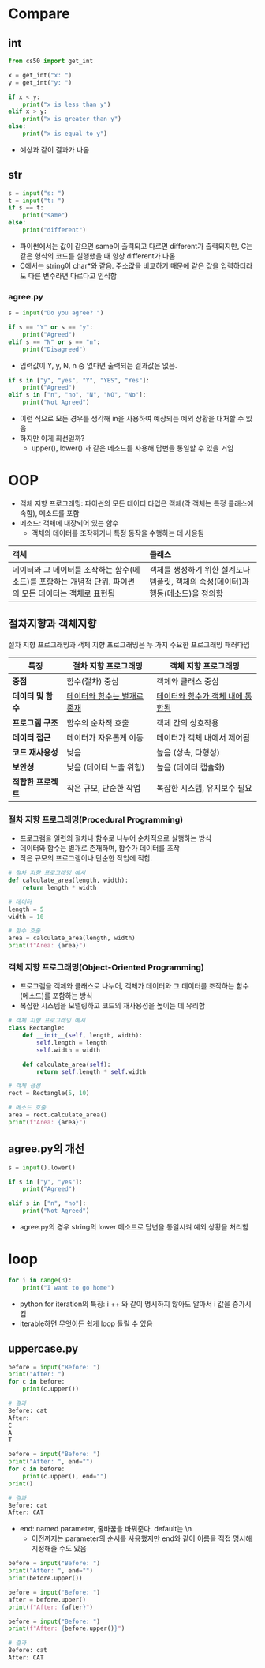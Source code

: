 # Compare

## int

```python
from cs50 import get_int

x = get_int("x: ")
y = get_int("y: ")

if x < y:
    print("x is less than y")
elif x > y:
    print("x is greater than y")
else:
    print("x is equal to y")

```

- 예상과 같이 결과가 나옴

## str

```python
s = input("s: ")
t = input("t: ")
if s == t:
    print("same")
else:
    print("different")
```

- 파이썬에서는 값이 같으면 same이 출력되고 다르면 different가 출력되지만, C는 같은 형식의 코드를 실행했을 때 항상 different가 나옴
- C에서는 string이 char\*와 같음. 주소값을 비교하기 때문에 같은 값을 입력하더라도 다른 변수라면 다르다고 인식함

### agree.py

```python
s = input("Do you agree? ")

if s == "Y" or s == "y":
    print("Agreed")
elif s == "N" or s == "n":
    print("Disagreed")
```

- 입력값이 Y, y, N, n 중 없다면 출력되는 결과값은 없음.

```python
if s in ["y", "yes", "Y", "YES", "Yes"]:
    print("Agreed")
elif s in ["n", "no", "N", "NO", "No"]:
    print("Not Agreed")
```

- 이런 식으로 모든 경우를 생각해 in을 사용하여 예상되는 예외 상황을 대처할 수 있음
- 하지만 이게 최선일까?
  - upper(), lower() 과 같은 메소드를 사용해 답변을 통일할 수 있을 거임

# OOP

- 객체 지향 프로그래밍: 파이썬의 모든 데이터 타입은 객체(각 객체는 특정 클래스에 속함), 메소드를 포함
- 메소드: 객체에 내장되어 있는 함수
  - 객체의 데이터를 조작하거나 특정 동작을 수행하는 데 사용됨

| 객체                                                                                                    | 클래스                                                                            |
| :------------------------------------------------------------------------------------------------------ | :-------------------------------------------------------------------------------- |
| 데이터와 그 데이터를 조작하는 함수(메소드)를 포함하는 개념적 단위. 파이썬의 모든 데이터는 객체로 표현됨 | 객체를 생성하기 위한 설계도나 템플릿, 객체의 속성(데이터)과 행동(메소드)을 정의함 |

## 절차지향과 객체지향

절차 지향 프로그래밍과 객체 지향 프로그래밍은 두 가지 주요한 프로그래밍 패러다임

| **특징**            | **절차 지향 프로그래밍**                                                   | **객체 지향 프로그래밍**                                                             |
| ------------------- | -------------------------------------------------------------------------- | ------------------------------------------------------------------------------------ |
| **중점**            | 함수(절차) 중심                                                            | 객체와 클래스 중심                                                                   |
| **데이터 및 함수**  | [데이터와 함수는 별개로 존재](#절차-지향-프로그래밍procedural-programming) | [데이터와 함수가 객체 내에 통합됨](#객체-지향-프로그래밍object-oriented-programming) |
| **프로그램 구조**   | 함수의 순차적 호출                                                         | 객체 간의 상호작용                                                                   |
| **데이터 접근**     | 데이터가 자유롭게 이동                                                     | 데이터가 객체 내에서 제어됨                                                          |
| **코드 재사용성**   | 낮음                                                                       | 높음 (상속, 다형성)                                                                  |
| **보안성**          | 낮음 (데이터 노출 위험)                                                    | 높음 (데이터 캡슐화)                                                                 |
| **적합한 프로젝트** | 작은 규모, 단순한 작업                                                     | 복잡한 시스템, 유지보수 필요                                                         |

### **절차 지향 프로그래밍(Procedural Programming)**

- 프로그램을 일련의 절차나 함수로 나누어 순차적으로 실행하는 방식
- 데이터와 함수는 별개로 존재하며, 함수가 데이터를 조작
- 작은 규모의 프로그램이나 단순한 작업에 적합.

```python
# 절차 지향 프로그래밍 예시
def calculate_area(length, width):
    return length * width

# 데이터
length = 5
width = 10

# 함수 호출
area = calculate_area(length, width)
print(f"Area: {area}")
```

### **객체 지향 프로그래밍(Object-Oriented Programming)**

- 프로그램을 객체와 클래스로 나누어, 객체가 데이터와 그 데이터를 조작하는 함수(메소드)를 포함하는 방식
- 복잡한 시스템을 모델링하고 코드의 재사용성을 높이는 데 유리함

```python
# 객체 지향 프로그래밍 예시
class Rectangle:
    def __init__(self, length, width):
        self.length = length
        self.width = width

    def calculate_area(self):
        return self.length * self.width

# 객체 생성
rect = Rectangle(5, 10)

# 메소드 호출
area = rect.calculate_area()
print(f"Area: {area}")
```

## agree.py의 개선

```python
s = input().lower()

if s in ["y", "yes"]:
    print("Agreed")

elif s in ["n", "no"]:
    print("Not Agreed")
```

- agree.py의 경우 string의 lower 메소드로 답변을 통일시켜 예외 상황을 처리함

# loop

```python
for i in range(3):
    print("I want to go home")
```

- python for iteration의 특징: i ++ 와 같이 명시하지 않아도 알아서 i 값을 증가시킴
- iterable하면 무엇이든 쉽게 loop 돌릴 수 있음

## uppercase.py

```python
before = input("Before: ")
print("After: ")
for c in before:
    print(c.upper())
```

```python
# 결과
Before: cat
After:
C
A
T
```

```python
before = input("Before: ")
print("After: ", end="")
for c in before:
    print(c.upper(), end="")
print()
```

```python
# 결과
Before: cat
After: CAT
```

- end: named parameter, 줄바꿈을 바꿔준다. default는 \n
  - 이전까지는 parameter의 순서를 사용했지만 end와 같이 이름을 직접 명시해 지정해줄 수도 있음

```python
before = input("Before: ")
print("After: ", end="")
print(before.upper())
```

```python
before = input("Before: ")
after = before.upper()
print(f"After: {after}")
```

```python
before = input("Before: ")
print(f"After: {before.upper()}")
```

```python
# 결과
Before: cat
After: CAT
```
